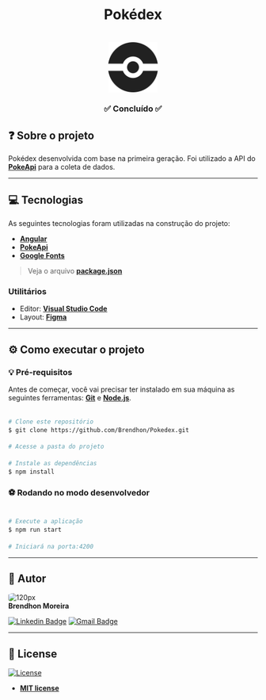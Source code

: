 <h1 align="center">Pokédex</h1>
<h1 align="center">
    <img align="center" src="src\assets\icons\pokeball.svg" width="100px;" alt="Pokeball"/>
</h1>
<h3 align="center">✅ Concluído ✅</h3>

## ❓ Sobre o projeto

Pokédex desenvolvida com base na primeira geração. Foi utilizado a API do **[PokeApi](https://pokeapi.co/)** para a coleta de dados.

---

## 💻 Tecnologias

As seguintes tecnologias foram utilizadas na construção do projeto:

 - **[Angular](https://angular.io/)**
 - **[PokeApi](https://pokeapi.co/)**
 - **[Google Fonts](https://fonts.google.com/)**

> Veja o arquivo  **[package.json](https://github.com/Brendhon/Pokedex/blob/main/package.json)**

### Utilitários
- Editor:  **[Visual Studio Code](https://code.visualstudio.com/)**
- Layout:  **[Figma](https://www.figma.com/file/QtUo2ZlTm2lmurqegmN8lI/Pok%C3%A9dex-(Community)?node-id=346%3A11868)**

---
## ⚙️ Como executar o projeto

### 💡 Pré-requisitos

Antes de começar, você vai precisar ter instalado em sua máquina as seguintes ferramentas:
**[Git](https://git-scm.com)** e **[Node.js](https://nodejs.org/en/)**.<br> 

```bash

# Clone este repositório
$ git clone https://github.com/Brendhon/Pokedex.git

# Acesse a pasta do projeto

# Instale as dependências
$ npm install

```
### ⚽ Rodando no modo desenvolvedor

```bash

# Execute a aplicação
$ npm run start

# Iniciará na porta:4200

```

---

## 👥 Autor
<img style="border-radius: 20%;" src="https://avatars.githubusercontent.com/u/52840078?v=4" width="120px;" alt="120px"/><br>
**Brendhon Moreira**

[![Linkedin Badge](https://img.shields.io/badge/-Brendhon-blue?style=flat-square&logo=Linkedin&logoColor=white&link=https://www.linkedin.com/in/brendhon-moreira)](https://www.linkedin.com/in/brendhon-moreira)
[![Gmail Badge](https://img.shields.io/badge/-brendhon.e.c.m@gmail.com-c14438?style=flat-square&logo=Gmail&logoColor=white&link=mailto:brendhon.e.c.m@gmail.com)](mailto:brendhon.e.c.m@gmail.com)

---
## 📝 License
[![License](https://img.shields.io/apm/l/vim-mode?color=blue)](http://badges.mit-license.org)

- **[MIT license](https://choosealicense.com/licenses/mit/)**
